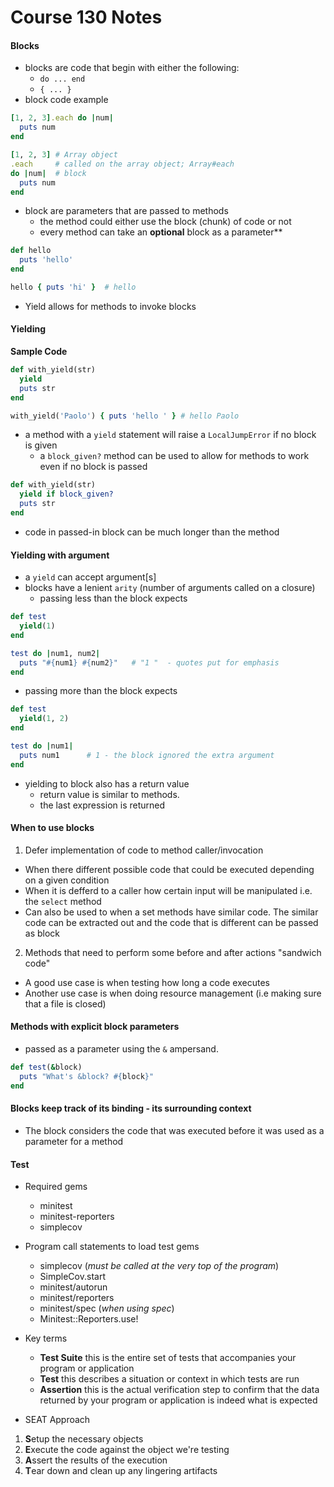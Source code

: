 # Course 130 Notes

#### Blocks

* blocks are code that begin with either the following:
  * `do ... end`
  * `{ ... }`
* block code example
```ruby
[1, 2, 3].each do |num|
  puts num
end

[1, 2, 3] # Array object
.each     # called on the array object; Array#each
do |num|  # block
  puts num
end
```
* block are parameters that are passed to methods
  * the method could either use the block (chunk) of code or not
  * every method can take an **optional** block as a parameter**
```ruby
def hello
  puts 'hello'
end

hello { puts 'hi' }  # hello
```
* Yield allows for methods to invoke blocks

#### Yielding

**Sample Code**
```ruby
def with_yield(str)
  yield
  puts str
end

with_yield('Paolo') { puts 'hello ' } # hello Paolo
```
* a method with a `yield` statement will raise a `LocalJumpError` if no block is given
  * a `block_given?` method can be used to allow for methods to work even if no block is passed
```ruby
def with_yield(str)
  yield if block_given?
  puts str
end
```
* code in passed-in block can be much longer than the method

#### Yielding with argument

* a `yield` can accept argument[s]
* blocks have a lenient `arity` (number of arguments called on a closure)
  * passing less than the block expects
```ruby
def test
  yield(1)
end

test do |num1, num2|
  puts "#{num1} #{num2}"   # "1 "  - quotes put for emphasis
end
```
  * passing more than the block expects
```ruby
def test
  yield(1, 2)
end

test do |num1|
  puts num1      # 1 - the block ignored the extra argument
end
```
* yielding to block also has a return value
  * return value is similar to methods.
  * the last expression is returned

#### When to use blocks

1. Defer implementation of code to method caller/invocation
  * When there different possible code that could be executed depending on a given condition
  * When it is defferd to a caller how certain input will be manipulated i.e. the `select` method
  * Can also be used to when a set methods have similar code. The similar code can be extracted out and the code that is different can be passed as block
2. Methods that need to perform some before and after actions "sandwich code"
  * A good use case is when testing how long a code executes
  * Another use case is when doing resource management (i.e making sure that a file is closed)

#### Methods with explicit block parameters

* passed as a parameter using the `&` ampersand.
```ruby
def test(&block)
  puts "What's &block? #{block}"
end
```

#### Blocks keep track of its binding - its surrounding context

* The block considers the code that was executed before it was used as a parameter for a method

#### Test

* Required gems
  * minitest
  * minitest-reporters
  * simplecov

* Program call statements to load test gems
  * simplecov (*must be called at the very top of the program*)
  * SimpleCov.start
  * minitest/autorun
  * minitest/reporters
  * minitest/spec (*when using spec*)
  * Minitest::Reporters.use!

* Key terms
  * **Test Suite** this is the entire set of tests that accompanies your program or application
  * **Test** this describes a situation or context in which tests are run
  * **Assertion** this is the actual verification step to confirm that the data returned by your program or application is indeed what is expected

* SEAT Approach
1. **S**etup the necessary objects
2. **E**xecute the code against the object we're testing
3. **A**ssert the results of the execution
4. **T**ear down and clean up any lingering artifacts
